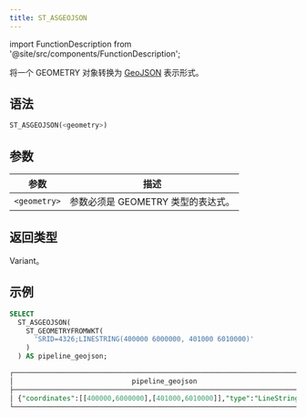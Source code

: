 ```yaml
---
title: ST_ASGEOJSON
---
```

import FunctionDescription from '@site/src/components/FunctionDescription';

<FunctionDescription description="引入或更新: v1.2.427"/>

将一个 GEOMETRY 对象转换为 [GeoJSON](https://geojson.org/) 表示形式。

## 语法

```sql
ST_ASGEOJSON(<geometry>)
```

## 参数

| 参数         | 描述                                           |
|--------------|------------------------------------------------|
| `<geometry>` | 参数必须是 GEOMETRY 类型的表达式。             |

## 返回类型

Variant。

## 示例

```sql
SELECT
  ST_ASGEOJSON(
    ST_GEOMETRYFROMWKT(
      'SRID=4326;LINESTRING(400000 6000000, 401000 6010000)'
    )
  ) AS pipeline_geojson;

┌─────────────────────────────────────────────────────────────────────────┐
│                             pipeline_geojson                            │
├─────────────────────────────────────────────────────────────────────────┤
│ {"coordinates":[[400000,6000000],[401000,6010000]],"type":"LineString"} │
└─────────────────────────────────────────────────────────────────────────┘
```